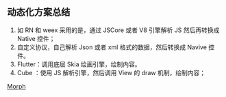 ## 动态化方案总结
1. 如 RN 和 weex 采用的是，通过 JSCore 或者 V8 引擎解析 JS 然后再转换成 Native 控件；
2. 自定义协议，自己解析 Json 或者 xml 格式的数据，然后转换成 Navive 控件。
3. Flutter：调用底层 Skia 绘画引擎，绘制内容。
4. Cube ：使用 JS 解析引擎，然后调用 View 的 draw 机制，绘制内容；


[Morph](https://blog.csdn.net/DevolperFront/article/details/97721473)